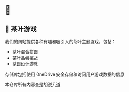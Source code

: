 
# 🍵 
## 🍵 茶叶游戏

我们的网站提供各种有趣和吸引人的茶叶主题游戏，包括：

- 茶叶混合拼图
- 茶叶品尝挑战
- 茶园设计游戏


存储库包括使用 OneDrive 安全存储和访问用户游戏数据的信息

本仓库所有内容全是胡说八道
